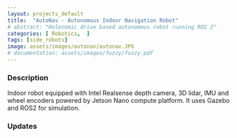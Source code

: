 ```yaml
---
layout: projects_default
title:  "AutoNav - Autonomous Indoor Navigation Robot"
# abstract: "Holonomic drive based autonomous robot running ROS 2"
categories: [ Robotics,  ]
tags: [side_robots]
image: assets/images/autonav/autonav.JPG
# documentation: assets/images/fuzzy/fuzzy.pdf
---
```


### Description

Indoor robot equipped with Intel Realsense depth camera, 3D lidar, IMU and wheel encoders powered by Jetson Nano compute platform. It uses Gazebo and ROS2 for simulation.

### Updates